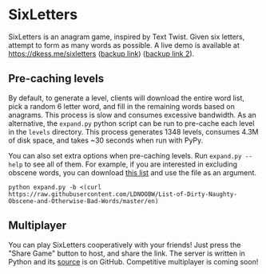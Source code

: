 # SixLetters
SixLetters is an anagram game, inspired by Text Twist. Given six letters,
attempt to form as many words as possible.  A live demo is available at
https://dkess.me/sixletters ([backup link](https://www.ocf.berkeley.edu/~dkessler/sixletters/)) ([backup link 2](https://dkess.github.io/sixletters/)).

## Pre-caching levels
By default, to generate a level, clients will download the entire word list, pick a random 6 letter word, and fill in the remaining words based on anagrams. This process is slow and consumes excessive bandwidth. As an alternative, the `expand.py` python script can be run to pre-cache each level in the `levels` directory. This process generates 1348 levels, consumes 4.3M of disk space, and takes ~30 seconds when run with PyPy.

You can also set extra options when pre-caching levels. Run `expand.py --help` to see all of them. For example, if you are interested in excluding obscene words, you can download [this list](https://github.com/LDNOOBW/List-of-Dirty-Naughty-Obscene-and-Otherwise-Bad-Words/blob/master/en) and use the file as an argument.

```
python expand.py -b <(curl https://raw.githubusercontent.com/LDNOOBW/List-of-Dirty-Naughty-Obscene-and-Otherwise-Bad-Words/master/en)
```


## Multiplayer
You can play SixLetters cooperatively with your friends! Just press the "Share Game" button to host, and share the link. The server is written in Python and its [source](https://github.com/dkess/sl_gameserver) is on GitHub. Competitive multiplayer is coming soon!
